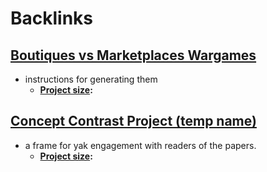 
# Backlinks
## [Boutiques vs Marketplaces Wargames](<Boutiques vs Marketplaces Wargames.md>)
- instructions for generating them
    - **[Project size](<Project size.md>):**

## [Concept Contrast Project (temp name)](<Concept Contrast Project (temp name).md>)
- a frame for yak engagement with readers of the papers.
    - **[Project size](<Project size.md>):**

